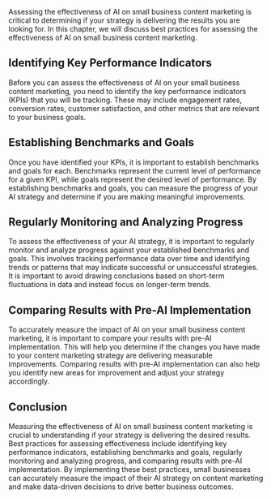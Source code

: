 

Assessing the effectiveness of AI on small business content marketing is critical to determining if your strategy is delivering the results you are looking for. In this chapter, we will discuss best practices for assessing the effectiveness of AI on small business content marketing.

Identifying Key Performance Indicators
--------------------------------------

Before you can assess the effectiveness of AI on your small business content marketing, you need to identify the key performance indicators (KPIs) that you will be tracking. These may include engagement rates, conversion rates, customer satisfaction, and other metrics that are relevant to your business goals.

Establishing Benchmarks and Goals
---------------------------------

Once you have identified your KPIs, it is important to establish benchmarks and goals for each. Benchmarks represent the current level of performance for a given KPI, while goals represent the desired level of performance. By establishing benchmarks and goals, you can measure the progress of your AI strategy and determine if you are making meaningful improvements.

Regularly Monitoring and Analyzing Progress
-------------------------------------------

To assess the effectiveness of your AI strategy, it is important to regularly monitor and analyze progress against your established benchmarks and goals. This involves tracking performance data over time and identifying trends or patterns that may indicate successful or unsuccessful strategies. It is important to avoid drawing conclusions based on short-term fluctuations in data and instead focus on longer-term trends.

Comparing Results with Pre-AI Implementation
--------------------------------------------

To accurately measure the impact of AI on your small business content marketing, it is important to compare your results with pre-AI implementation. This will help you determine if the changes you have made to your content marketing strategy are delivering measurable improvements. Comparing results with pre-AI implementation can also help you identify new areas for improvement and adjust your strategy accordingly.

Conclusion
----------

Measuring the effectiveness of AI on small business content marketing is crucial to understanding if your strategy is delivering the desired results. Best practices for assessing effectiveness include identifying key performance indicators, establishing benchmarks and goals, regularly monitoring and analyzing progress, and comparing results with pre-AI implementation. By implementing these best practices, small businesses can accurately measure the impact of their AI strategy on content marketing and make data-driven decisions to drive better business outcomes.
